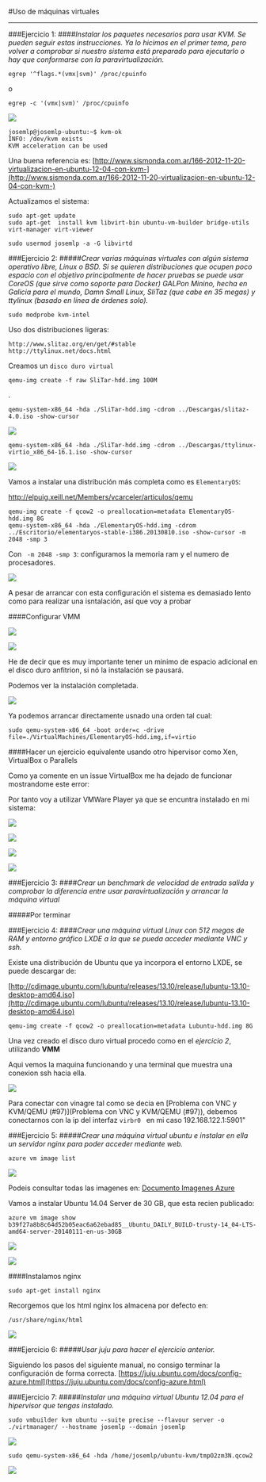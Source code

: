 #Uso de máquinas virtuales
____________
###Ejercicio 1:
####*Instalar los paquetes necesarios para usar KVM. Se pueden seguir estas instrucciones. Ya lo hicimos en el primer tema, pero volver a comprobar si nuestro sistema está preparado para ejecutarlo o hay que conformarse con la paravirtualización.*

	egrep '^flags.*(vmx|svm)' /proc/cpuinfo
 o
 
    egrep -c '(vmx|svm)' /proc/cpuinfo

![](http://pix.toile-libre.org/upload/original/1389384987.png)

    josemlp@josemlp-ubuntu:~$ kvm-ok
    INFO: /dev/kvm exists
    KVM acceleration can be used

Una buena referencia es: [http://www.sismonda.com.ar/166-2012-11-20-virtualizacion-en-ubuntu-12-04-con-kvm-](http://www.sismonda.com.ar/166-2012-11-20-virtualizacion-en-ubuntu-12-04-con-kvm-)

Actualizamos el sistema:

	
	sudo apt-get update
	sudo apt-get  install kvm libvirt-bin ubuntu-vm-builder bridge-utils virt-manager virt-viewer

	sudo usermod josemlp -a -G libvirtd
    
    

###Ejercicio 2:
#####*Crear varias máquinas virtuales con algún sistema operativo libre, Linux o BSD. Si se quieren distribuciones que ocupen poco espacio con el objetivo principalmente de hacer pruebas se puede usar CoreOS (que sirve como soporte para Docker) GALPon Minino, hecha en Galicia para el mundo, Damn Small Linux, SliTaz (que cabe en 35 megas) y ttylinux (basado en línea de órdenes solo).*

	sudo modprobe kvm-intel
    
Uso dos distribuciones ligeras:
    
    http://www.slitaz.org/en/get/#stable
    http://ttylinux.net/docs.html

Creamos un ```disco duro virtual```

	qemu-img create -f raw SliTar-hdd.img 100M
.

	qemu-system-x86_64 -hda ./SliTar-hdd.img -cdrom ../Descargas/slitaz-4.0.iso -show-cursor

 ![](http://pix.toile-libre.org/upload/original/1389433505.png)
 
 
 	qemu-system-x86_64 -hda ./SliTar-hdd.img -cdrom ../Descargas/ttylinux-virtio_x86_64-16.1.iso -show-cursor
    
 ![](http://pix.toile-libre.org/upload/original/1389435158.png)
 
 Vamos a instalar una distribución más completa como es ```ElementaryOS```:
 
 
 http://elpuig.xeill.net/Members/vcarceler/articulos/qemu
 
 	qemu-img create -f qcow2 -o preallocation=metadata ElementaryOS-hdd.img 8G	
 	qemu-system-x86_64 -hda ./ElementaryOS-hdd.img -cdrom ../Escritorio/elementaryos-stable-i386.20130810.iso -show-cursor -m 2048 -smp 3

Con ``` -m 2048 -smp 3```: configuramos la memoria ram y el numero de procesadores.
 
![](http://pix.toile-libre.org/upload/original/1389437867.png)

A pesar de arrancar con esta configuración el sistema es demasiado lento como para realizar una isntalación, así que voy a probar 

####Configurar VMM
 
 ![](http://pix.toile-libre.org/upload/original/1389438285.png)
 
 ![](http://pix.toile-libre.org/upload/original/1389438520.png)
 
 
He de decir que es muy importante tener un minimo de espacio adicional en el disco duro anfitrion, si nó la  instalación se pausará.

Podemos ver la instalación completada.

![](http://pix.toile-libre.org/upload/original/1389442282.png)

Ya podemos arrancar directamente usnado una orden tal cual:

	sudo qemu-system-x86_64 -boot order=c -drive file=./VirtualMachines/ElementaryOS-hdd.img,if=virtio


####Hacer un ejercicio equivalente usando otro hipervisor como Xen, VirtualBox o Parallels

Como ya comente  en un issue VirtualBox me ha dejado de funcionar mostrandome este error:

Por tanto voy a utilizar VMWare Player ya que se encuntra instalado en mi sistema:

![](http://pix.toile-libre.org/upload/original/1389447371.png)

![](http://pix.toile-libre.org/upload/original/1389446932.png)

![](http://pix.toile-libre.org/upload/original/1389447018.png)

![](http://pix.toile-libre.org/upload/original/1389447718.png)


###Ejercicio 3:
####*Crear un benchmark de velocidad de entrada salida y comprobar la diferencia entre usar paravirtualización y arrancar la máquina virtual*

#####Por terminar


###Ejercicio 4:
####*Crear una máquina virtual Linux con 512 megas de RAM y entorno gráfico LXDE a la que se pueda acceder mediante VNC y ssh.*

Existe una distribución de Ubuntu que ya incorpora el entorno LXDE, se puede descargar de:

[http://cdimage.ubuntu.com/lubuntu/releases/13.10/release/lubuntu-13.10-desktop-amd64.iso](http://cdimage.ubuntu.com/lubuntu/releases/13.10/release/lubuntu-13.10-desktop-amd64.iso)

	qemu-img create -f qcow2 -o preallocation=metadata Lubuntu-hdd.img 8G

Una vez creado el disco duro virtual procedo como en el _ejercicio 2_, utilizando **VMM**

Aqui vemos la maquina funcionando y una terminal que muestra una conexion ssh hacia ella.

![](http://pix.toile-libre.org/upload/original/1389460604.png)

 Para conectar con vinagre tal como se decia en [Problema con VNC y KVM/QEMU (#97)](Problema con VNC y KVM/QEMU (#97)), debemos conectarnos con la ip del interfaz ```virbr0 ``` en mi caso  192.168.122.1:5901"

###Ejercicio 5:
#####*Crear una máquina virtual ubuntu e instalar en ella un servidor nginx para poder acceder mediante web.*

	azure vm image list

![](http://pix.toile-libre.org/upload/original/1389464081.png)

Podeis consultar todas las imagenes en:   [Documento Imagenes Azure](enlace)

Vamos a instalar Ubuntu 14.04 Server de 30 GB, que esta recien publicado:

	azure vm image show b39f27a8b8c64d52b05eac6a62ebad85__Ubuntu_DAILY_BUILD-trusty-14_04-LTS-amd64-server-20140111-en-us-30GB

![](http://pix.toile-libre.org/upload/original/1389465360.png)

![](http://pix.toile-libre.org/upload/original/1389466503.png)

####Instalamos nginx

	sudo apt-get install nginx

Recorgemos que los html nginx los almacena por defecto en:
	
    /usr/share/nginx/html
    
 ![](http://pix.toile-libre.org/upload/original/1389468804.png)
 
 ###Ejercicio 6:
 #####*Usar juju para hacer el ejercicio anterior.*
 
 Siguiendo los pasos del siguiente manual, no consigo terminar la configuración de forma correcta.
 [https://juju.ubuntu.com/docs/config-azure.html](https://juju.ubuntu.com/docs/config-azure.html)


###Ejercicio 7:
#####*Instalar una máquina virtual Ubuntu 12.04 para el hipervisor que tengas instalado.*

	sudo vmbuilder kvm ubuntu --suite precise --flavour server -o ./virtmanager/ --hostname josemlp --domain josemlp

![](http://pix.toile-libre.org/upload/original/1389519197.png)

	sudo qemu-system-x86_64 -hda /home/josemlp/ubuntu-kvm/tmpO2zm3N.qcow2
    
  ![](http://pix.toile-libre.org/upload/original/1389519377.png)
  
 

